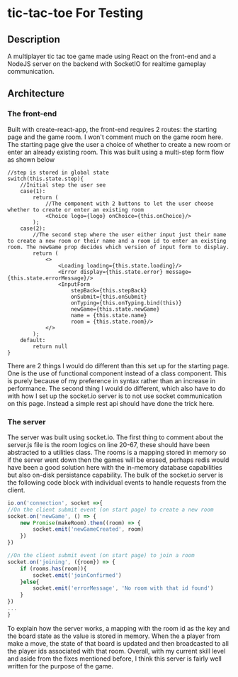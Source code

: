 # tic-tac-toe For Testing
## Description 
A multiplayer tic tac toe game made using React on the front-end and a NodeJS server on the backend with SocketIO for realtime gameplay communication. 

## Architecture
### The front-end
Built with create-react-app, the front-end requires 2 routes: the starting page and the game room. I won't comment much on the game room here. The starting page give the user a choice of whether to create a new room or enter an already existing room. This was built using a multi-step form flow as shown below

```tsx
//step is stored in global state
switch(this.state.step){
    //Initial step the user see
    case(1):
        return (
            //The component with 2 buttons to let the user choose whether to create or enter an existing room
            <Choice logo={logo} onChoice={this.onChoice}/>
        );
    case(2):
        //The second step where the user either input just their name to create a new room or their name and a room id to enter an existing room. The newGame prop decides which version of input form to display.
        return (
            <>
                <Loading loading={this.state.loading}/>
                <Error display={this.state.error} message={this.state.errorMessage}/>
                <InputForm 
                    stepBack={this.stepBack} 
                    onSubmit={this.onSubmit} 
                    onTyping={this.onTyping.bind(this)}
                    newGame={this.state.newGame}
                    name = {this.state.name}
                    room = {this.state.room}/> 
            </>
        );
    default:
        return null
}
```

There are 2 things I would do different than this set up for the starting page. One is the use of functional component instead of a class component. This is purely because of my preference in syntax rather than an increase in performance.  The second thing I would do different, which also have to do with how I set up the socket.io server is to not use socket communication on this page. Instead a simple rest api should have done the trick here.  

### The server
The server was built using socket.io. The first thing to comment about the server.js file is the room logics on line 20-67, these should have been abstracted to a utilities class. The rooms is a mapping stored in memory so if the server went down then the games will be erased, perhaps redis would have been a good solution here with the in-memory database capabilities but also on-disk persistance capability. The bulk of the socket.io server is the following code block with individual events to handle requests from the client.

```js
io.on('connection', socket =>{
//On the client submit event (on start page) to create a new room
socket.on('newGame', () => {
    new Promise(makeRoom).then((room) => {
        socket.emit('newGameCreated', room)
    })
})

//On the client submit event (on start page) to join a room
socket.on('joining', ({room}) => {
    if (rooms.has(room)){
        socket.emit('joinConfirmed')
    }else{
        socket.emit('errorMessage', 'No room with that id found')
    }
})
...
}
```
To explain how the server works, a mapping with the room id as the key and the board state as the value is stored in memory. When the a player from make a move, the state of that board is updated and then broadcasted to all the player ids associated with that room. Overall, with my current skill level and aside from the fixes mentioned before, I think this server is fairly well written for the purpose of the game.
